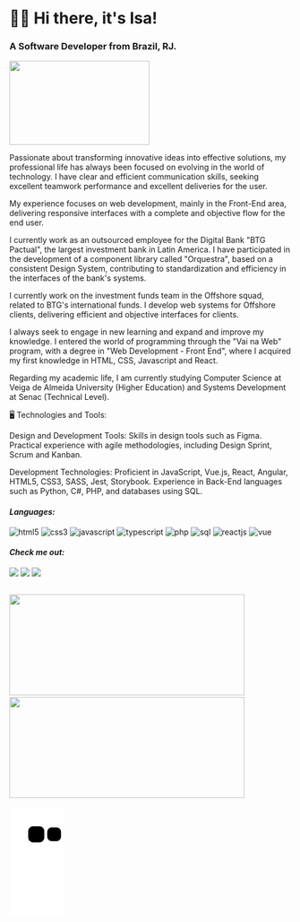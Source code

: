 <h1> 👩‍💻 Hi there, it's Isa!</h1>
<h3> A Software Developer from Brazil, RJ.</h3>

<img align="center" width="250" height="150" src="https://cdnb.artstation.com/p/assets/images/images/028/991/999/original/anna-havrylyukh-.gif?1596125112"/>

Passionate about transforming innovative ideas into effective solutions, my professional life has always been focused on evolving in the world of technology. I have clear and efficient communication skills, seeking excellent teamwork performance and excellent deliveries for the user.

My experience focuses on web development, mainly in the Front-End area, delivering responsive interfaces with a complete and objective flow for the end user.

I currently work as an outsourced employee for the Digital Bank "BTG Pactual", the largest investment bank in Latin America. I have participated in the development of a component library called "Orquestra", based on a consistent Design System, contributing to standardization and efficiency in the interfaces of the bank's systems.

I currently work on the investment funds team in the Offshore squad, related to BTG's international funds. I develop web systems for Offshore clients, delivering efficient and objective interfaces for clients.

I always seek to engage in new learning and expand and improve my knowledge. I entered the world of programming through the "Vai na Web" program, with a degree in "Web Development - Front End", where I acquired my first knowledge in HTML, CSS, Javascript and React.

Regarding my academic life, I am currently studying Computer Science at Veiga de Almeida University (Higher Education) and Systems Development at Senac (Technical Level).

🖥️ Technologies and Tools:

Design and Development Tools: Skills in design tools such as Figma. Practical experience with agile methodologies, including Design Sprint, Scrum and Kanban.

Development Technologies: Proficient in JavaScript, Vue.js, React, Angular, HTML5, CSS3, SASS, Jest, Storybook. Experience in Back-End languages ​such as Python, C#, PHP, and databases using SQL.


<i><h4>Languages:</h4></i>

<div>
  <img width="110" height="30" src="https://img.shields.io/badge/HTML5-E34F26?style=for-the-badge&logo=html5&logoColor=white" alt="html5"/>
  <img width="110" height="30" src="https://img.shields.io/badge/CSS3-1572B6?style=for-the-badge&logo=css3&logoColor=white" alt="css3"/>
  <img width="110" height="30" src="https://img.shields.io/badge/JavaScript-F7DF1E?style=for-the-badge&logo=javascript&logoColor=black" alt="javascript"/>
  <img width="110" height="30" src="https://img.shields.io/badge/TypeScript-007ACC?style=for-the-badge&logo=typescript&logoColor=white" alt="typescript"/>
  <img width="110" height="30" src="https://img.shields.io/badge/PHP-777BB4?logo=php&logoColor=white" alt="php"/>
  <img width="110" height="30" src="https://img.shields.io/badge/-SQL-000?&logo=MySQL&logoColor=4479A1" alt="sql"/>
  <img width="110" height="30" src="https://img.shields.io/badge/React-20232A?style=for-the-badge&logo=react&logoColor=61DAFB" alt="reactjs"/>
  <img width="110" height="30" src="https://img.shields.io/badge/Vue.js-35495E?style=for-the-badge&logo=vue.js&logoColor=4FC08D" alt="vue"/>
</div>

<i><h4>Check me out:</h4></i>

<div>
  <a href="https://www.linkedin.com/in/isabella-lessa-b6467722a/" target="_blank"><img src="https://img.shields.io/badge/LinkedIn-0077B5?style=for-the-badge&logo=linkedin&logoColor=white" target="_blank"/><a/>
  <a href="https://www.instagram.com/bella.lessa" target="_blank"><img src="https://img.shields.io/badge/Instagram-E4405F?style=for-the-badge&logo=instagram&logoColor=white target="_blank"/><a/>
  <a href="mailto:isabella.lessa27@gmail.com" target="_blank"><img src="https://img.shields.io/badge/Gmail-D14836?style=for-the-badge&logo=gmail&logoColor=white"/><a/>
</div>

##

<div style="display: flex; align: center">
  <a href="https://github.com/Isabella-Lessa">
  <img height="180em" width="420" src="https://github-readme-stats.vercel.app/api?username=isabella-lessa&show_icons=true&theme=radical&include_all_commits=true&count_private=true"/>
  <img height="180em" width="420" src="https://github-readme-stats.vercel.app/api/top-langs/?username=isabella-lessa&layout=compact&langs_count=7&theme=radical"/>
  
  ![Snake animation](https://github.com/isabella-lessa/isabella-lessa/blob/output/github-contribution-grid-snake.svg)
  
</div>
